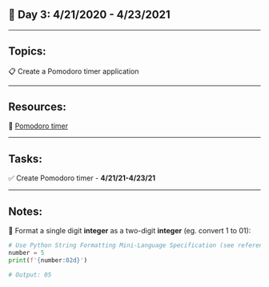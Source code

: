 ## :calendar: Day 3: 4/21/2020 - 4/23/2021

---

## Topics:

:clipboard: Create a Pomodoro timer application

---

## Resources:

:tomato: [Pomodoro timer](https://en.wikipedia.org/wiki/Pomodoro_Technique)

---

## Tasks:

:white_check_mark: Create Pomodoro timer - **4/21/21-4/23/21**

---

## Notes:

:notebook: Format a single digit **integer** as a two-digit **integer** (eg. convert 1 to  01):

```python
# Use Python String Formatting Mini-Language Specification (see reference above)
number = 5
print(f'{number:02d}')

# Output: 05
```

